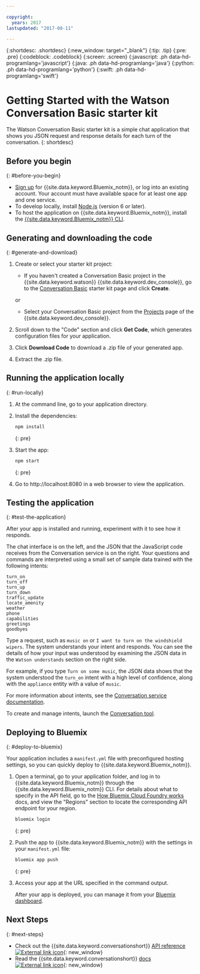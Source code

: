 ```yaml
---

copyright:
  years: 2017
lastupdated: "2017-08-11"

---
```


{:shortdesc: .shortdesc}
{:new_window: target="_blank"}
{:tip: .tip}
{:pre: .pre}
{:codeblock: .codeblock}
{:screen: .screen}
{:javascript: .ph data-hd-programlang='javascript'}
{:java: .ph data-hd-programlang='java'}
{:python: .ph data-hd-programlang='python'}
{:swift: .ph data-hd-programlang='swift'}

# Getting Started with the Watson Conversation Basic starter kit

The Watson Conversation Basic starter kit is a simple chat application that shows you JSON request and response details for each turn of the conversation.
{: shortdesc}

## Before you begin
{: #before-you-begin}

- [Sign up](https://bluemix.net/registration/) for {{site.data.keyword.Bluemix_notm}}, or log into an existing account. Your account must have available space for at least one app and one service.
- To develop locally, install [Node.js](https://nodejs.org) (version 6 or later).
- To host the application on {{site.data.keyword.Bluemix_notm}}, install the [{{site.data.keyword.Bluemix_notm}} CLI](https://console.bluemix.net/docs/cli/reference/bluemix_cli/index.html#install_bluemix_cli).

## Generating and downloading the code
{: #generate-and-download}

1. Create or select your starter kit project:
    - If you haven't created a Conversation Basic project in the {{site.data.keyword.watson}} {{site.data.keyword.dev_console}}, go to the [Conversation Basic](https://console.{DomainName}/developer/watson/create-project?starterKit=45fe1f9a-5d31-36c6-9ad1-3affa9b49d49&service=conversation) starter kit page and click **Create**.

    or

    - Select your Conversation Basic project from the [Projects](https://console.bluemix.net/developer/watson/projects) page of the {{site.data.keyword.dev_console}}.
1. Scroll down to the "Code" section and click **Get Code**, which generates configuration files for your application.
1. Click **Download Code** to download a .zip file of your generated app.
1. Extract the .zip file.

## Running the application locally
{: #run-locally}

1. At the command line, go to your application directory.
1. Install the dependencies:

    ```bash
    npm install
    ```
    {: pre}

1. Start the app:

    ```bash
    npm start
    ```
    {: pre}
    
1. Go to http://localhost:8080 in a web browser to view the application.

## Testing the application
{: #test-the-application}

After your app is installed and running, experiment with it to see how it responds.

The chat interface is on the left, and the JSON that the JavaScript code receives from the Conversation service is on the right. Your questions and commands are interpreted using a small set of sample data trained with the following intents:

    turn_on
    turn_off
    turn_up
    turn_down
    traffic_update
    locate_amenity
    weather
    phone
    capabilities
    greetings
    goodbyes

Type a request, such as `music on` or `I want to turn on the windshield wipers`. The system understands your intent and responds. You can see the details of how your input was understood by examining the JSON data in the `Watson understands` section on the right side.

For example, if you type `Turn on some music`, the JSON data shows that the system understood the `turn_on` intent with a high level of confidence, along with the `appliance` entity with a value of `music`.

For more information about intents, see the [Conversation service documentation](https://console.bluemix.net/docs/services/conversation/intents-entities.html).

To create and manage intents, launch the [Conversation tool](https://watson-conversation.ng.bluemix.net).

## Deploying to Bluemix
{: #deploy-to-bluemix}

Your application includes a `manifest.yml` file with preconfigured hosting settings, so you can quickly deploy to {{site.data.keyword.Bluemix_notm}}.

1. Open a terminal, go to your application folder, and log in to {{site.data.keyword.Bluemix_notm}} through the  {{site.data.keyword.Bluemix_notm}} CLI. For details about what to specify in the API field, go to the [How Bluemix Cloud Foundry works](https://console.{DomainName}/docs/overview/cf.html#ov_intro_reg) docs, and view the "Regions" section to locate the corresponding API endpoint for your region.

    ```bash
    bluemix login
    ```
    {: pre}

1. Push the app to {{site.data.keyword.Bluemix_notm}} with the settings in your `manifest.yml` file:

    ```bash
    bluemix app push
    ```
    {: pre}

1. Access your app at the URL specified in the command output.

    After your app is deployed, you can manage it from your [Bluemix dashboard](https://console.bluemix.net/dashboard/apps).

## Next Steps
{: #next-steps}

- Check out the {{site.data.keyword.conversationshort}} [API reference ![External link icon](../../icons/launch-glyph.svg "External link icon")](https://www.ibm.com/watson/developercloud/conversation/api/v1/){: new_window}
- Read the {{site.data.keyword.conversationshort}} [docs ![External link icon](../../icons/launch-glyph.svg "External link icon")](https://console.bluemix.net/docs/services/conversation/index.html){: new_window}
